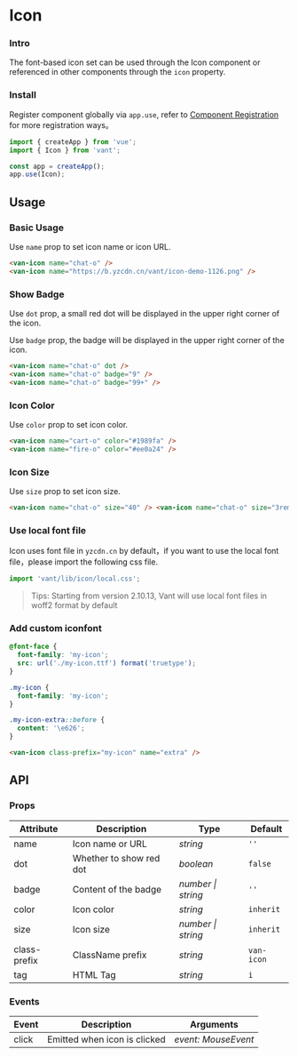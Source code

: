 # Icon

### Intro

The font-based icon set can be used through the Icon component or referenced in other components through the `icon` property.

### Install

Register component globally via `app.use`, refer to [Component Registration](#/en-US/advanced-usage#zu-jian-zhu-ce) for more registration ways。

```js
import { createApp } from 'vue';
import { Icon } from 'vant';

const app = createApp();
app.use(Icon);
```

## Usage

### Basic Usage

Use `name` prop to set icon name or icon URL.

```html
<van-icon name="chat-o" />
<van-icon name="https://b.yzcdn.cn/vant/icon-demo-1126.png" />
```

### Show Badge

Use `dot` prop, a small red dot will be displayed in the upper right corner of the icon.

Use `badge` prop, the badge will be displayed in the upper right corner of the icon.

```html
<van-icon name="chat-o" dot />
<van-icon name="chat-o" badge="9" />
<van-icon name="chat-o" badge="99+" />
```

### Icon Color

Use `color` prop to set icon color.

```html
<van-icon name="cart-o" color="#1989fa" />
<van-icon name="fire-o" color="#ee0a24" />
```

### Icon Size

Use `size` prop to set icon size.

```html
<van-icon name="chat-o" size="40" /> <van-icon name="chat-o" size="3rem" />
```

### Use local font file

Icon uses font file in `yzcdn.cn` by default，if you want to use the local font file，please import the following css file.

```js
import 'vant/lib/icon/local.css';
```

> Tips: Starting from version 2.10.13, Vant will use local font files in woff2 format by default

### Add custom iconfont

```css
@font-face {
  font-family: 'my-icon';
  src: url('./my-icon.ttf') format('truetype');
}

.my-icon {
  font-family: 'my-icon';
}

.my-icon-extra::before {
  content: '\e626';
}
```

```html
<van-icon class-prefix="my-icon" name="extra" />
```

## API

### Props

| Attribute    | Description             | Type               | Default    |
| ------------ | ----------------------- | ------------------ | ---------- |
| name         | Icon name or URL        | _string_           | `''`       |
| dot          | Whether to show red dot | _boolean_          | `false`    |
| badge        | Content of the badge    | _number \| string_ | `''`       |
| color        | Icon color              | _string_           | `inherit`  |
| size         | Icon size               | _number \| string_ | `inherit`  |
| class-prefix | ClassName prefix        | _string_           | `van-icon` |
| tag          | HTML Tag                | _string_           | `i`        |

### Events

| Event | Description                  | Arguments           |
| ----- | ---------------------------- | ------------------- |
| click | Emitted when icon is clicked | _event: MouseEvent_ |
